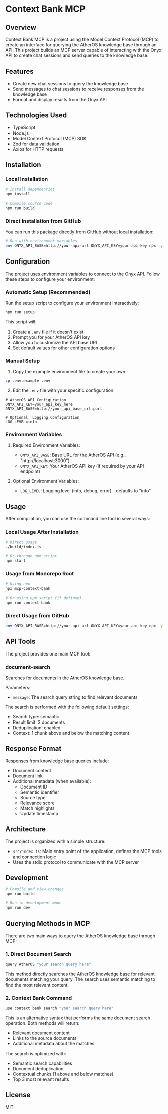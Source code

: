 # Context Bank MCP

## Overview

Context Bank MCP is a project using the Model Context Protocol (MCP) to create an interface for querying the AtherOS knowledge base through an API. This project builds an MCP server capable of interacting with the Onyx API to create chat sessions and send queries to the knowledge base.

## Features

- Create new chat sessions to query the knowledge base
- Send messages to chat sessions to receive responses from the knowledge base
- Format and display results from the Onyx API

## Technologies Used

- TypeScript
- Node.js
- Model Context Protocol (MCP) SDK
- Zod for data validation
- Axios for HTTP requests

## Installation

### Local Installation

```bash
# Install dependencies
npm install

# Compile source code
npm run build
```

### Direct Installation from GitHub

You can run this package directly from GitHub without local installation:

```bash
# Run with environment variables
env ONYX_API_BASE=http://your-api-url ONYX_API_KEY=your-api-key npx -y https://github.com/sipherxyz/mcp --force
```

## Configuration

The project uses environment variables to connect to the Onyx API. Follow these steps to configure your environment:

### Automatic Setup (Recommended)

Run the setup script to configure your environment interactively:

```bash
npm run setup
```

This script will:
1. Create a `.env` file if it doesn't exist
2. Prompt you for your AtherOS API key
3. Allow you to customize the API base URL
4. Set default values for other configuration options

### Manual Setup

1. Copy the example environment file to create your own:
```bash
cp .env.example .env
```

2. Edit the `.env` file with your specific configuration:
```
# AtherOS API Configuration
ONYX_API_KEY=your_api_key_here
ONYX_API_BASE=http://your_api_base_url:port

# Optional: Logging Configuration
LOG_LEVEL=info
```

### Environment Variables

1. Required Environment Variables:
   - `ONYX_API_BASE`: Base URL for the AtherOS API (e.g., "http://localhost:3000")
   - `ONYX_API_KEY`: Your AtherOS API key (if required by your API endpoint)

2. Optional Environment Variables:
   - `LOG_LEVEL`: Logging level (info, debug, error) - defaults to "info"

## Usage

After compilation, you can use the command line tool in several ways:

### Local Usage After Installation

```bash
# Direct usage
./build/index.js

# Or through npm script
npm start
```

### Usage from Monorepo Root

```bash
# Using npx
npx mcp-context-bank

# Or using npm script (if defined)
npm run context-bank
```

### Direct Usage from GitHub

```bash
env ONYX_API_BASE=http://your-api-url ONYX_API_KEY=your-api-key npx -y https://github.com/sipherxyz/mcp --force
```

## API Tools

The project provides one main MCP tool:

### document-search

Searches for documents in the AtherOS knowledge base.

Parameters:
- `message`: The search query string to find relevant documents

The search is performed with the following default settings:
- Search type: semantic
- Result limit: 3 documents
- Deduplication: enabled
- Context: 1 chunk above and below the matching content

## Response Format

Responses from knowledge base queries include:
- Document content
- Document link
- Additional metadata (when available):
  - Document ID
  - Semantic identifier
  - Source type
  - Relevance score
  - Match highlights
  - Update timestamp

## Architecture

The project is organized with a simple structure:
- `src/index.ts`: Main entry point of the application, defines the MCP tools and connection logic
- Uses the stdio protocol to communicate with the MCP server

## Development

```bash
# Compile and view changes
npm run build

# Run in development mode
npm run dev
```

## Querying Methods in MCP

There are two main ways to query the AtherOS knowledge base through MCP:

### 1. Direct Document Search
```bash
query AtherOS "your search query here"
```
This method directly searches the AtherOS knowledge base for relevant documents matching your query. The search uses semantic matching to find the most relevant content.

### 2. Context Bank Command
```bash
use context bank search "your search query here"
```
This is an alternative syntax that performs the same document search operation. Both methods will return:
- Relevant document content
- Links to the source documents
- Additional metadata about the matches

The search is optimized with:
- Semantic search capabilities
- Document deduplication
- Contextual chunks (1 above and below matches)
- Top 3 most relevant results

## License

MIT